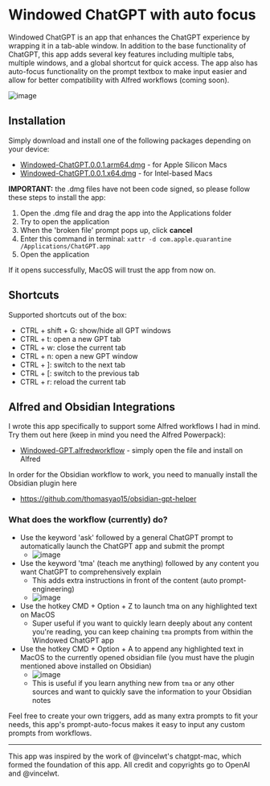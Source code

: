 # Windowed ChatGPT with auto focus

Windowed ChatGPT is an app that enhances the ChatGPT experience by wrapping it in a tab-able window. In addition to the base functionality of ChatGPT, this app adds several key features including multiple tabs, multiple windows, and a global shortcut for quick access. The app also has auto-focus functionality on the prompt textbox to make input easier and allow for better compatibility with Alfred workflows (coming soon).

![image](https://user-images.githubusercontent.com/64414639/236674514-94d87c55-9a16-4556-b6b1-cb29528bb020.png)

## Installation

Simply download and install one of the following packages depending on your device:
* [Windowed-ChatGPT.0.0.1.arm64.dmg](https://github.com/thomasyao15/windowed-chatgpt/releases/download/v0.0.1/Windowed-ChatGPT.0.0.1.arm64-new.dmg) - for Apple Silicon Macs
* [Windowed-ChatGPT.0.0.1.x64.dmg](https://github.com/thomasyao15/windowed-chatgpt/releases/download/v0.0.1/Windowed-ChatGPT.0.0.1.x64.dmg) - for Intel-based Macs

**IMPORTANT:** the .dmg files have not been code signed, so please follow these steps to install the app:
1. Open the .dmg file and drag the app into the Applications folder
2. Try to open the application
3. When the 'broken file' prompt pops up, click **cancel**
4. Enter this command in terminal: `xattr -d com.apple.quarantine /Applications/ChatGPT.app`
5. Open the application

If it opens successfully, MacOS will trust the app from now on.

## Shortcuts

Supported shortcuts out of the box:
* CTRL + shift + G: show/hide all GPT windows
* CTRL + t: open a new GPT tab
* CTRL + w: close the current tab
* CTRL + n: open a new GPT window
* CTRL + ]: switch to the next tab
* CTRL + [: switch to the previous tab
* CTRL + r: reload the current tab

## Alfred and Obsidian Integrations

I wrote this app specifically to support some Alfred workflows I had in mind. Try them out here (keep in mind you need the Alfred Powerpack):
* [Windowed-GPT.alfredworkflow](https://github.com/thomasyao15/windowed-chatgpt/releases/download/v0.0.1/Windowed-GPT.alfredworkflow) - simply open the file and install on Alfred

In order for the Obsidian workflow to work, you need to manually install the Obsidian plugin here
* https://github.com/thomasyao15/obsidian-gpt-helper

### What does the workflow (currently) do?

- Use the keyword 'ask' followed by a general ChatGPT prompt to automatically launch the ChatGPT app and submit the prompt
  - ![image](https://user-images.githubusercontent.com/64414639/236802293-c634ed5d-e4c9-4a2f-b8db-249e15007849.png)
- Use the keyword 'tma' (teach me anything) followed by any content you want ChatGPT to comprehensively explain
  - This adds extra instructions in front of the content (auto prompt-engineering)
  - ![image](https://user-images.githubusercontent.com/64414639/236802563-6878b413-3cf9-46f6-983a-5859e5604504.png)
- Use the hotkey CMD + Option + Z to launch tma on any highlighted text on MacOS 
  - Super useful if you want to quickly learn deeply about any content you're reading, you can keep chaining `tma` prompts from within the Windowed ChatGPT app
- Use the hotkey CMD + Option + A to append any highlighted text in MacOS to the currently opened obsidian file (you must have the plugin mentioned above installed on Obsidian)
  - ![image](https://user-images.githubusercontent.com/64414639/236803081-b71d1e6a-f238-4b4c-89fa-f08dfc55b992.png)
  - This is useful if you learn anything new from `tma` or any other sources and want to quickly save the information to your Obsidian notes

Feel free to create your own triggers, add as many extra prompts to fit your needs, this app's prompt-auto-focus makes it easy to input any custom prompts from workflows.

---

This app was inspired by the work of @vincelwt's chatgpt-mac, which formed the foundation of this app. All credit and copyrights go to OpenAI and @vincelwt.
